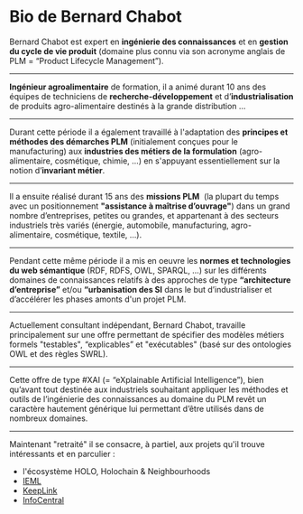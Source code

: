 Bio de Bernard Chabot
==

Bernard Chabot est expert en __ingénierie des connaissances__ et en __gestion du cycle de vie produit__ (domaine plus connu via son acronyme anglais de PLM = “Product Lifecycle Management”).

------
__Ingénieur agroalimentaire__ de formation, il a animé durant 10 ans des équipes de techniciens de __recherche-développement__ et d’__industrialisation__ de produits agro-alimentaire destinés à la grande distribution …

------
Durant cette période il a également travaillé à l'adaptation des __principes et méthodes des démarches PLM__ (initialement conçues pour le manufacturing) aux __industries des métiers de la formulation__ (agro-alimentaire, cosmétique, chimie, …) en s'appuyant essentiellement sur la notion d’__invariant métier__.

------
Il a ensuite réalisé durant 15 ans des __missions PLM__  (la plupart du temps avec un positionnement __"assistance à maîtrise d’ouvrage"__) dans un grand nombre d’entreprises, petites ou grandes, et appartenant à des secteurs industriels très variés (énergie, automobile, manufacturing, agro-alimentaire, cosmétique, textile, …).

------
Pendant cette même période il a mis en oeuvre les __normes et technologies du web sémantique__ (RDF, RDFS, OWL, SPARQL, …) sur les différents domaines de connaissances relatifs à des approches de type __“architecture d’entreprise”__ et/ou __“urbanisation des SI__ dans le but d’industrialiser et d’accélérer les phases amonts d'un projet PLM.

------
Actuellement consultant indépendant, Bernard Chabot, travaille principalement sur une offre permettant de spécifier des modèles métiers formels "testables", “explicables” et "exécutables" (basé sur des ontologies OWL et des règles SWRL). 

------
Cette offre de type #XAI (= “eXplainable Artificial Intelligence”), bien qu’avant tout destinée aux industriels souhaitant appliquer les méthodes et outils de l’ingénierie des connaissances au domaine du PLM revêt un caractère hautement générique lui permettant d’être utilisés dans de nombreux domaines.

------
Maintenant "retraité" il se consacre, à partiel, aux projets qu'il trouve intéressants et en parculier : 
   - l'écosystème HOLO, Holochain & Neighbourhoods
   - <a href="https://pierrelevyblog.com/tag/ieml/">IEML</a>
   - <a href="https://keeplink.com/">KeepLink</a>
   - <a href="https://infocentral.org/">InfoCentral</a>
